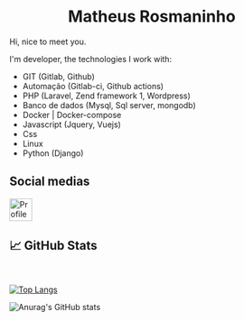 <center> <h1>Matheus Rosmaninho</h1> </center>

Hi, nice to meet you.

I'm developer, the technologies I work with:

* GIT (Gitlab, Github)
* Automação (Gitlab-ci, Github actions)
* PHP (Laravel, Zend framework 1, Wordpress)
* Banco de dados (Mysql, Sql server, mongodb)
* Docker | Docker-compose
* Javascript (Jquery, Vuejs)
* Css
* Linux
* Python (Django)

## Social medias

[<img src="https://cdn0.iconfinder.com/data/icons/social-media-2091/100/social-06-256.png" width="40rem" alt="Profile" title="Profile"/>](https://www.linkedin.com/in/matheusrosmano/)

## &#x1f4c8; GitHub Stats

<br>

[![Top Langs](https://github-readme-stats.vercel.app/api/top-langs/?username=matheusrosmano&theme=calm&langs_count=10&layout=compact)](https://github.com/anuraghazra/github-readme-stats)

![Anurag's GitHub stats](https://github-readme-stats.vercel.app/api?username=matheusrosmano&show_icons=true&theme=calm)
